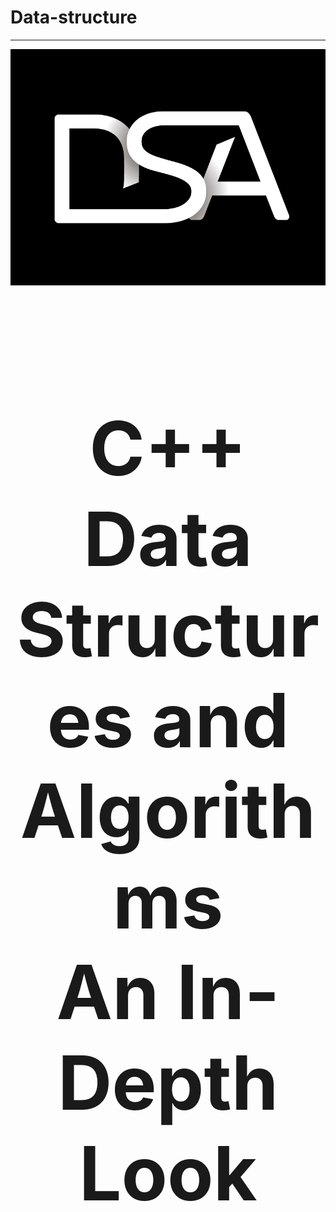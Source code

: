 # Data-structure
<hr>
<div align="center">
  <img src="dsa_logo.webp">
</div>
<br>
<h1 align="center" style="font-size: 120px;" > C++ Data Structures and Algorithms 
<br>An In-Depth Look<h1/>
